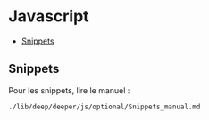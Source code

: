 # Javascript

* [Snippets](#snippetspourvue)

<a name='snippetspourvue'></a>

## Snippets

Pour les snippets, lire le manuel :

    ./lib/deep/deeper/js/optional/Snippets_manual.md
